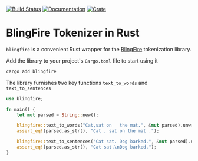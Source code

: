 
[![Build Status](https://travis-ci.com/milvuso/blingfire-tokenizer-rs.svg?branch=master)](https://travis-ci.com/milvuso/blingfire-tokenizer-rs)
[![Documentation](https://docs.rs/blingfire/badge.svg)](https://docs.rs/blingfire)
[![Crate](https://meritbadge.herokuapp.com/blingfire)](https://crates.io/crates/blingfire)

# BlingFire Tokenizer in Rust

`blingfire` is a convenient Rust wrapper for the [BlingFire](https://github.com/microsoft/BlingFire) tokenization library.

Add the library to your project's `Cargo.toml` file to start using it
```bash
cargo add blingfire
```

The library furnishes two key functions `text_to_words` and `text_to_sentences`
```rust
use blingfire;

fn main() {
    let mut parsed = String::new();

    blingfire::text_to_words("Cat,sat on   the mat.", &mut parsed).unwrap();
    assert_eq!(parsed.as_str(), "Cat , sat on the mat .");

    blingfire::text_to_sentences("Cat sat. Dog barked.", &mut parsed).unwrap();
    assert_eq!(parsed.as_str(), "Cat sat.\nDog barked.");
}